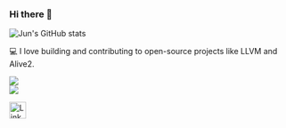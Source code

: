 ### Hi there 👋
  
![Jun's GitHub stats](https://github-readme-stats-tau-seven-75.vercel.app/api?username=IamYJLee&show_icons=true&theme=gotham)  
  
💻 I love building and contributing to open-source projects like LLVM and Alive2.  
  
![](https://github-readme-stats-tau-seven-75.vercel.app/api/pin?username=IamYJLee&repo=llvm-project&theme=gotham)  
![](https://github-readme-stats-tau-seven-75.vercel.app/api/pin?username=IamYJLee&repo=alive2&theme=gotham)  

<a href="https://www.linkedin.com/in/youngjun-lee-9414025a/" target="_blank" rel="noopener">
  <picture>
    <source media="(prefers-color-scheme: dark)" srcset="https://cdn.jsdelivr.net/gh/simple-icons/simple-icons/icons/linkedin.svg" />
    <source media="(prefers-color-scheme: light)" srcset="https://cdn.jsdelivr.net/gh/simple-icons/simple-icons/icons/linkedin.svg" />
    <img alt="LinkedIn" width="30" src="https://cdn.jsdelivr.net/gh/simple-icons/simple-icons/icons/linkedin.svg" />
  </picture>
</a>
